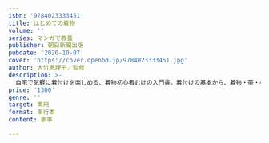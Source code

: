 ```yaml
---
isbn: '9784023333451'
title: はじめての着物
volume: ''
series: マンガで教養
publisher: 朝日新聞出版
pubdate: '2020-10-07'
cover: 'https://cover.openbd.jp/9784023333451.jpg'
author: 大竹恵理子／監修
description: >-
  自宅で気軽に着付けを楽しめる、着物初心者むけの入門書。着付けの基本から、着物・帯・小物の基礎知識、着物の組み合わせ方・選び方、お手入れ方法までマンガと写真、イラストでわかりやすく解説します。１章　着物着物の各部の名称／フォーマル着物とカジュアル着物／江戸小紋／小紋／紬／木綿の着物／ポリエステル着物２章　帯帯の種類／袋帯／名古屋帯／半幅帯／へこ帯／帯の柄つけ３章　コーディネートと季節染めと織り／着物と帯の組み合わせ／コーディネート／四季の着物カレンダー／袷と単衣／夏着物／ゆかた／羽織／冬の装い４章　着物の小物長襦袢／半衿／半衿のつけ方／帯揚げ／帯締め／帯揚げと帯締めのコーディネート／帯留めと根付／バッグ／足袋／履物５章　着付け着付けに必要なもの／着付けの流れ／着る前の準備／足袋をはく／裾よけ、肌襦袢をつける／補正のしかた／長襦袢を着る／伊達締め、腰紐の結び方／着物を着る／ゆかたを着る６章　帯結び帯結びの種類／お太鼓結／帯締めを結ぶ／帯揚げを結ぶ／角出し／割り角出し／ラクに着るためのポイント／きれいな着姿になるために７章　着物でお出かけ、手入れ着物のときのヘアスタイル／所作／着崩れ／脱いだあとにすること／手入れと収納／たたみ方／着物仲間／着物でお出かけ８章　着物を手に入れる着物の入手方法／おあつらえ／プレタ着物／リサイクル着物／最初にそろえるとよいもの和の図鑑：伝統模様／着物と帯の産地／日本の色
price: '1300'
genre: ''
target: 実用
format: 単行本
content: 家事

---
```

